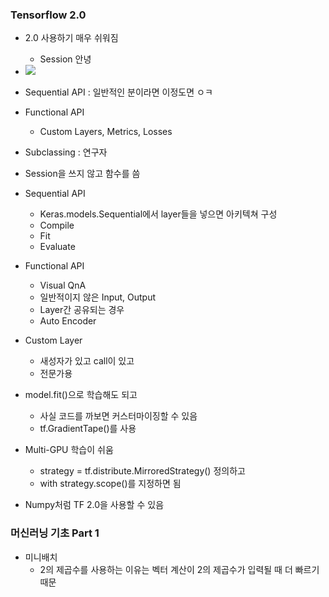 ### Tensorflow 2.0
- 2.0 사용하기 매우 쉬워짐
	- Session 안녕
- <img src="https://www.dropbox.com/s/vvaodefeptwkxqv/Screenshot%202019-12-08%2022.14.06.png?raw=1">
	
- Sequential API : 일반적인 분이라면 이정도면 ㅇㅋ
- Functional API
	- Custom Layers, Metrics, Losses
- Subclassing : 연구자

- Session을 쓰지 않고 함수를 씀
- Sequential API
	- Keras.models.Sequential에서 layer들을 넣으면 아키텍쳐 구성
	- Compile
	- Fit
	- Evaluate
- Functional API
	- Visual QnA
	- 일반적이지 않은 Input, Output
	- Layer간 공유되는 경우
	- Auto Encoder
- Custom Layer
	- 새성자가 있고 call이 있고
	- 전문가용

- model.fit()으로 학습해도 되고
	- 사실 코드를 까보면 커스터마이징할 수 있음
	- tf.GradientTape()를 사용 	
- Multi-GPU 학습이 쉬움
	- strategy =  tf.distribute.MirroredStrategy() 정의하고
	- with strategy.scope()를 지정하면 됨
- Numpy처럼 TF 2.0을 사용할 수 있음


### 머신러닝 기초 Part 1
- 미니배치
	- 2의 제곱수를 사용하는 이유는 벡터 계산이 2의 제곱수가 입력될 때 더 빠르기 때문